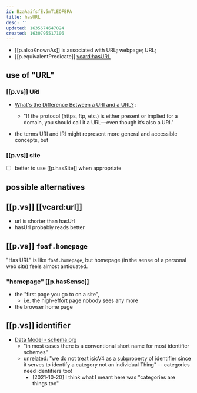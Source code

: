 ```yaml
---
id: BzaAaifsfEv5mTiEOFBPA
title: hasURL
desc: ''
updated: 1635674647024
created: 1630795517106
---
```




- [[p.alsoKnownAs]] is associated with URL; webpage; URL;
- [[p.equivalentPredicate]] [vcard:hasURL](http://www.w3.org/2006/vcard/ns#hasURL)

## use of "URL"

### [[p.vs]] URI

- [What's the Difference Between a URI and a URL?](https://danielmiessler.com/study/difference-between-uri-url/) :
  - "If the protocol (https, ftp, etc.) is either present or implied for a domain, you should call it a URL—even though it’s also a URI."

- the terms URI and IRI might represent more general and accessible concepts, but

### [[p.vs]] site

- [ ] better to use [[p.hasSite]] when appropriate

## possible alternatives

## [[p.vs]] [[vcard:url]]

- url is shorter than hasUrl
- hasUrl probably reads better

## [[p.vs]] `foaf.homepage` 

"Has URL" is like `foaf.homepage`, but homepage (in the sense of a personal web site) feels almost antiquated. 

### "homepage" [[p.hasSense]] 

- the "first page you go to on a site",
  - i.e. the high-effort page nobody sees any more
- the browser home page

##  [[p.vs]] identifier

- [Data Model - schema.org](https://schema.org/docs/datamodel.html#identifierBg)
  - "in most cases there is a conventional short name for most identifier schemes"
  - unrelated: "we do not treat isicV4 as a subproperty of identifier since it serves to identify a category not an individual Thing" -- categories need identifiers too!
    - [2021-10-20] I think what I meant here was "categories are things too"






